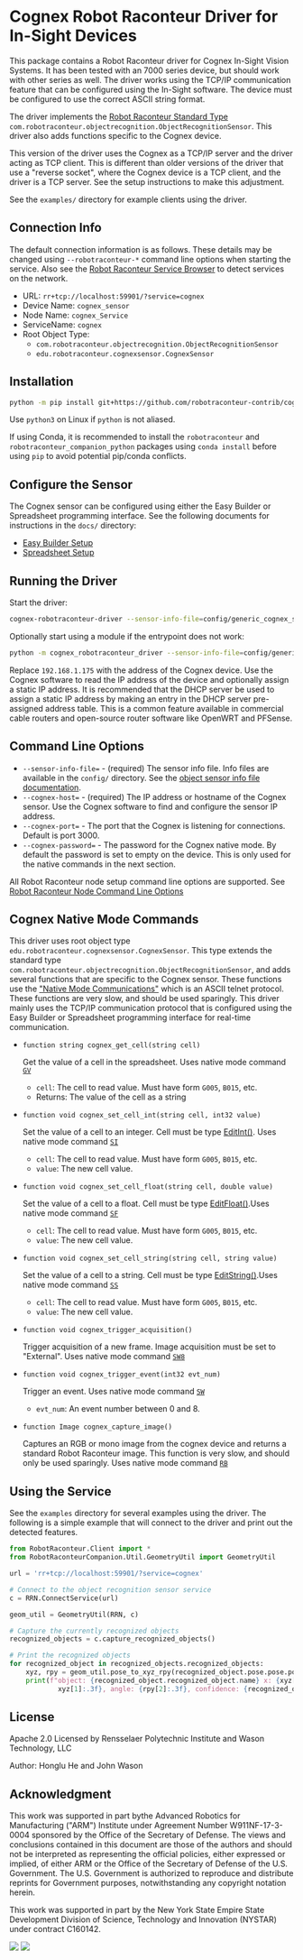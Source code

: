 # Cognex Robot Raconteur Driver for In-Sight Devices

This package contains a Robot Raconteur driver for Cognex In-Sight Vision Systems. It has been tested
with an 7000 series device, but should work with other series as well. The driver works using the TCP/IP
communication feature that can be configured using the In-Sight software. The device must be configured
to use the correct ASCII string format.

The driver implements the [Robot Raconteur Standard Type](https://github.com/robotraconteur/robotraconteur_standard_robdef)
`com.robotraconteur.objectrecognition.ObjectRecognitionSensor`. This driver also adds functions specific to
the Cognex device.

This version of the driver uses the Cognex as a TCP/IP server and the driver acting as TCP client. This
is different than older versions of the driver that use a "reverse socket", where the Cognex device is a TCP
client, and the driver is a TCP server. See the setup instructions to make this adjustment.

See the `examples/` directory for example clients using the driver.

## Connection Info

The default connection information is as follows. These details may be changed using `--robotraconteur-*` command
line options when starting the service. Also see the
[Robot Raconteur Service Browser](https://github.com/robotraconteur/RobotRaconteur_ServiceBrowser) to detect
services on the network.

- URL: `rr+tcp://localhost:59901/?service=cognex`
- Device Name: `cognex_sensor`
- Node Name: `cognex_Service`
- ServiceName: `cognex`
- Root Object Type:
  - `com.robotraconteur.objectrecognition.ObjectRecognitionSensor`
  - `edu.robotraconteur.cognexsensor.CognexSensor`

## Installation

```bash
python -m pip install git+https://github.com/robotraconteur-contrib/cognex_robotraconteur_driver.git
```

Use `python3` on Linux if `python` is not aliased.

If using Conda, it is recommended to install the `robotraconteur` and `robotraconteur_companion_python` packages
using `conda install` before using `pip` to avoid potential pip/conda conflicts.

## Configure the Sensor

The Cognex sensor can be configured using either the Easy Builder or Spreadsheet programming interface. See
the following documents for instructions in the `docs/` directory:

- [Easy Builder Setup](docs/cognex_setup.md)
- [Spreadsheet Setup](docs/cognex_setup_spreadsheet.md)

## Running the Driver

Start the driver:

```bash
cognex-robotraconteur-driver --sensor-info-file=config/generic_cognex_sensor_default_config.yml --cognex-host=192.168.1.175
```

Optionally start using a module if the entrypoint does not work:

```bash
python -m cognex_robotraconteur_driver --sensor-info-file=config/generic_cognex_sensor_default_config.yml --cognex-host=192.168.1.175
```

Replace `192.168.1.175` with the address of the Cognex device. Use the Cognex software to read the IP address
of the device and optionally assign a static IP address. It is recommended that the DHCP server be used to assign
a static IP address by making an entry in the DHCP server pre-assigned address table. This is a common
feature available in commercial cable routers and open-source router software like OpenWRT and PFSense.

## Command Line Options

- `--sensor-info-file=` - (required) The sensor info file. Info files are available in the `config/` directory. See the [object sensor info file documentation](https://github.com/robotraconteur/robotraconteur_standard_robdef/blob/master/docs/info_files/objectrecognition.md).
- `--cognex-host=` - (required) The IP address or hostname of the Cognex sensor. Use the Cognex software to find and configure the sensor IP address.
- `--cognex-port=` - The port that the Cognex is listening for connections. Default is port 3000.
- `--cognex-password=` - The password for the Cognex native mode. By default the password is set to empty on the device. This is only used for the native commands in the next section.

All Robot Raconteur node setup command line options are supported. See [Robot Raconteur Node Command Line Options](https://github.com/robotraconteur/robotraconteur/wiki/Command-Line-Options)

## Cognex Native Mode Commands

This driver uses root object type `edu.robotraconteur.cognexsensor.CognexSensor`. This type
extends the standard type `com.robotraconteur.objectrecognition.ObjectRecognitionSensor`, and adds several functions
that are specific to the Cognex sensor. These functions use the ["Native Mode Communications"](https://support.cognex.com/docs/is_613/web/EN/ise/Content/Communications_Reference/NativeModeCommunications.htm) which is an ASCII telnet protocol. These functions are
very slow, and should be used sparingly. This driver mainly uses the TCP/IP communication protocol that
is configured using the Easy Builder or Spreadsheet programming interface for real-time communication.

- `function string cognex_get_cell(string cell)`

  Get the value of a cell in the spreadsheet. Uses native mode command [`GV`](https://support.cognex.com/docs/is_574/web/EN/ise/Content/Communications_Reference/GetValue_Spreadsheet.htm)
  - `cell`: The cell to read value. Must have form `G005`, `B015`, etc.
  - Returns: The value of the cell as a string
- `function void cognex_set_cell_int(string cell, int32 value)`

  Set the value of a cell to an integer. Cell must be type [EditInt()](https://support.cognex.com/docs/is_574/web/EN/ise/Content/Reference/EditInt.htm). Uses native mode command [`SI`](https://support.cognex.com/docs/is_574/web/EN/ise/Content/Communications_Reference/SetInteger_Spreadsheet.htm)
  - `cell`: The cell to read value. Must have form `G005`, `B015`, etc.
  - `value`: The new cell value.
- `function void cognex_set_cell_float(string cell, double value)`

  Set the value of a cell to a float. Cell must be type [EditFloat()](https://support.cognex.com/docs/is_574/web/EN/ise/Content/Reference/EditFloat.htm).Uses native mode command [`SF`](https://support.cognex.com/docs/is_574/web/EN/ise/Content/Communications_Reference/SetFloat_Spreadsheet.htm)
  - `cell`: The cell to read value. Must have form `G005`, `B015`, etc.
  - `value`: The new cell value.
- `function void cognex_set_cell_string(string cell, string value)`

  Set the value of a cell to a string. Cell must be type [EditString()](https://support.cognex.com/docs/is_574/web/EN/ise/Content/Reference/EditString.htm).Uses native mode command [`SS`](https://support.cognex.com/docs/is_574/web/EN/ise/Content/Communications_Reference/SetString_Spreadsheet.htm)
  - `cell`: The cell to read value. Must have form `G005`, `B015`, etc.
  - `value`: The new cell value.
- `function void cognex_trigger_acquisition()`

  Trigger acquisition of a new frame. Image acquisition must be set to "External". Uses native mode command [`SW8`](https://support.cognex.com/docs/is_574/web/EN/ise/Content/Communications_Reference/SetEventAndWait.htm)
- `function void cognex_trigger_event(int32 evt_num)`

  Trigger an event. Uses native mode command [`SW`](https://support.cognex.com/docs/is_574/web/EN/ise/Content/Communications_Reference/SetEventAndWait.htm)
  - `evt_num`: An event number between 0 and 8.
- `function Image cognex_capture_image()`

  Captures an RGB or mono image from the cognex device and returns a standard Robot Raconteur image. This function
  is very slow, and should only be used sparingly. Uses native mode command [`RB`](https://support.cognex.com/docs/is_574/web/EN/ise/Content/Communications_Reference/ReadBMP.htm)

## Using the Service

See the `examples` directory for several examples using the driver. The following is a simple
example that will connect to the driver and print out the detected features.

```python
from RobotRaconteur.Client import *
from RobotRaconteurCompanion.Util.GeometryUtil import GeometryUtil

url = 'rr+tcp://localhost:59901/?service=cognex'

# Connect to the object recognition sensor service
c = RRN.ConnectService(url)

geom_util = GeometryUtil(RRN, c)

# Capture the currently recognized objects
recognized_objects = c.capture_recognized_objects()

# Print the recognized objects
for recognized_object in recognized_objects.recognized_objects:
    xyz, rpy = geom_util.pose_to_xyz_rpy(recognized_object.pose.pose.pose)
    print(f"object: {recognized_object.recognized_object.name} x: {xyz[0]:.3f}, y: {
            xyz[1]:.3f}, angle: {rpy[2]:.3f}, confidence: {recognized_object.confidence:.3f}")
```

## License

Apache 2.0 Licensed by Rensselaer Polytechnic Institute and Wason Technology, LLC

Author: Honglu He and John Wason

## Acknowledgment

This work was supported in part bythe Advanced Robotics for Manufacturing ("ARM") Institute under Agreement Number W911NF-17-3-0004 sponsored by the Office of the Secretary of Defense. The views and conclusions contained in this document are those of the authors and should not be interpreted as representing the official policies, either expressed or implied, of either ARM or the Office of the Secretary of Defense of the U.S. Government. The U.S. Government is authorized to reproduce and distribute reprints for Government purposes, notwithstanding any copyright notation herein.

This work was supported in part by the New York State Empire State Development Division of Science, Technology and Innovation (NYSTAR) under contract C160142.

![](https://github.com/robotraconteur/robotraconteur/blob/master/docs/figures/arm_logo.jpg?raw=true)
![](https://github.com/robotraconteur/robotraconteur/blob/master/docs/figures/nys_logo.jpg?raw=true)
